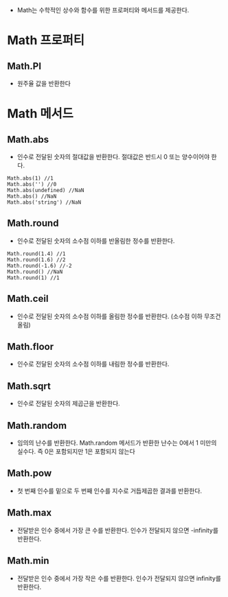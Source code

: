 - Math는 수학적인 상수와 함수를 위한 프로퍼티와 메서드를 제공한다. 

# Math 프로퍼티
## Math.PI
- 원주율 값을 반환한다
# Math 메서드
## Math.abs
- 인수로 전달된 숫자의 절대값을 반환한다. 절대값은 반드시 0 또는 양수이어야 한다.
```
Math.abs(1) //1
Math.abs('') //0
Math.abs(undefined) //NaN
Math.abs() //NaN
Math.abs('string') //NaN
```
## Math.round
- 인수로 전달된 숫자의 소수점 이하를 반올림한 정수를 반환한다.
```
Math.round(1.4) //1
Math.round(1.6) //2
Math.round(-1.6) //-2
Math.round() //NaN
Math.round(1) //1
```

## Math.ceil
- 인수로 전달된 숫자의 소수점 이하를 올림한 정수를 반환한다. (소수점 이하 무조건 올림)
## Math.floor
- 인수로 전달된 숫자의 소수점 이하를 내림한 정수를 반환한다. 
## Math.sqrt
- 인수로 전달된 숫자의 제곱근을 반환한다.
## Math.random
- 임의의 난수를 반환한다. Math.random 메서드가 반환한 난수는 0에서 1 미만의 실수다. 즉 0은 포함되지만 1은 포함되지 않는다
## Math.pow
- 첫 번째 인수를 밑으로 두 번째 인수를 지수로 거듭제곱한 결과를 반환한다.
## Math.max
- 전달받은 인수 중에서 가장 큰 수를 반환한다. 인수가 전달되지 않으면 -infinity를 반환한다.
## Math.min
- 전달받은 인수 중에서 가장 작은 수를 반환한다. 인수가 전달되지 않으면 infinity를 반환한다.
